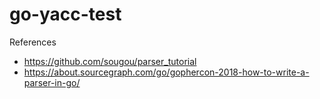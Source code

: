 # go-yacc-test

References
- https://github.com/sougou/parser_tutorial
- https://about.sourcegraph.com/go/gophercon-2018-how-to-write-a-parser-in-go/
